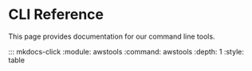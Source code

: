 # CLI Reference

This page provides documentation for our command line tools.

::: mkdocs-click
    :module: awstools
    :command: awstools
    :depth: 1
    :style: table

